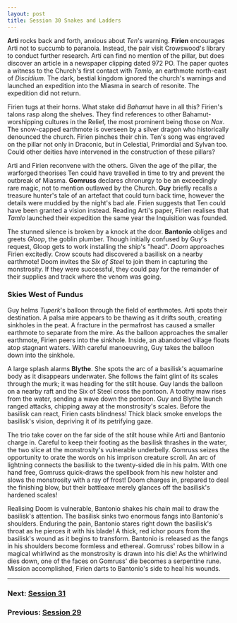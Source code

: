 ```yaml
---
layout: post
title: Session 30 Snakes and Ladders
---
```


**Arti** rocks back and forth, anxious about *Ten*'s warning. **Firien** encourages Arti not to succumb to paranoia. Instead, the pair visit Crowswood's library to conduct further research. Arti can find no mention of the pillar, but does discover an article in a newspaper clipping dated 972 PO. The paper quotes a witness to the Church's first contact with *Tamlo*, an earthmote north-east of *Discidium*. The dark, bestial kingdom ignored the church's warnings and launched an expedition into the Miasma in search of resonite. The expedition did not return.

Firien tugs at their horns. What stake did *Bahamut* have in all this? Firien's talons rasp along the shelves. They find references to other Bahamut-worshipping cultures in the Relief, the most prominent being those on *Nox*. The snow-capped earthmote is overseen by a silver dragon who historically denounced the church. Firien pinches their chin. Ten's song was engraved on the pillar not only in Draconic, but in Celestial, Primordial and Sylvan too. Could other deities have intervened in the construction of these pillars?

Arti and Firien reconvene with the others. Given the age of the pillar, the warforged theorises Ten could have travelled in time to try and prevent the outbreak of Miasma. **Gomruss** declares chronurgy to be an exceedingly rare magic, not to mention outlawed by the Church. **Guy** briefly recalls a treasure hunter's tale of an artefact that could turn back time, however the details were muddied by the night's bad ale. Firien suggests that Ten could have been granted a vision instead. Reading Arti's paper, Firien realises that *Tamlo* launched their expedition the same year the Inquisition was founded.

The stunned silence is broken by a knock at the door. **Bantonio** obliges and greets *Gloop*, the goblin plumber. Though initially confused by Guy's request, Gloop gets to work installing the ship's "head". *Doom* approaches Firien excitedly. Crow scouts had discovered a basilisk on a nearby earthmote! Doom invites the *Six of Steel* to join them in capturing the monstrosity. If they were successful, they could pay for the remainder of their supplies and track where the venom was going.

### Skies West of Fundus

Guy helms *Tuperk*'s balloon through the field of earthmotes. Arti spots their destination. A palsa mire appears to be thawing as it drifts south, creating sinkholes in the peat. A fracture in the permafrost has caused a smaller earthmote to separate from the mire. As the balloon approaches the smaller earthmote, Firien peers into the sinkhole. Inside, an abandoned village floats atop stagnant waters. With careful manoeuvring, Guy takes the balloon down into the sinkhole.

A large splash alarms **Blythe**. She spots the arc of a basilisk's aquamarine body as it disappears underwater. She follows the faint glint of its scales through the murk; it was heading for the stilt house. Guy lands the balloon on a nearby raft and the Six of Steel cross the pontoon. A toothy maw rises from the water, sending a wave down the pontoon. Guy and Blythe launch ranged attacks, chipping away at the monstrosity's scales. Before the basilisk can react, Firien casts blindness! Thick black smoke envelops the basilisk's vision, depriving it of its petrifying gaze.

The trio take cover on the far side of the stilt house while Arti and Bantonio charge in. Careful to keep their footing as the basilisk thrashes in the water, the two slice at the monstrosity's vulnerable underbelly. Gomruss seizes the opportunity to orate the words on his imprison creature scroll. An arc of lightning connects the basilisk to the twenty-sided die in his palm. With one hand free, Gomruss quick-draws the spellbook from his new holster and slows the monstrosity with a ray of frost! Doom charges in, prepared to deal the finishing blow, but their battleaxe merely glances off the basilisk's hardened scales!

Realising Doom is vulnerable, Bantonio shakes his chain mail to draw the basilisk's attention. The basilisk sinks two enormous fangs into Bantonio's shoulders. Enduring the pain, Bantonio stares right down the basilisk's throat as he pierces it with his blade! A thick, red ichor pours from the basilisk's wound as it begins to transform. Bantonio is released as the fangs in his shoulders become formless and ethereal. Gomruss' robes billow in a magical whirlwind as the monstrosity is drawn into his die! As the whirlwind dies down, one of the faces on Gomruss' die becomes a serpentine rune. Mission accomplished, Firien darts to Bantonio's side to heal his wounds.

---

### **Next: [Session 31](session-31)**
### **Previous: [Session 29](session-29)**
